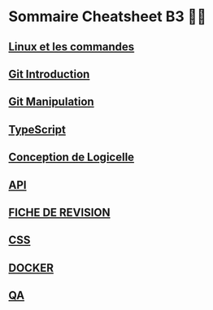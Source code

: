 # Sommaire Cheatsheet B3 👩‍💻

## [Linux et les commandes](Installation_Manipulation_Linux.md)
## [Git Introduction](Git_Introduction.md)
## [Git Manipulation](Git_Manipulation.md)
## [TypeScript](Type_Script.md)
## [Conception de Logicelle](Conception_Logicielle.md)
## [API](API.md)
## [FICHE DE REVISION](API_Fiche_de_revision.md)
## [CSS](CSS.md)
## [DOCKER](Docker.md)
## [QA](QA_cours.md)
